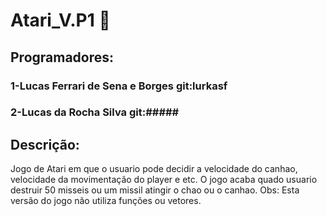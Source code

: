 # Atari_V.P1 :space_invader:
## Programadores: 
### 1-Lucas Ferrari de Sena e Borges  git:lurkasf
### 2-Lucas da Rocha Silva git:#####

## Descrição:
   Jogo de Atari em que o usuario pode decidir a velocidade do canhao,
   velocidade da movimentação do player e etc. 
   O jogo acaba quado usuario destruir 50 misseis ou um missil atingir o chao ou o canhao.
   Obs: Esta versão do jogo não utiliza funções ou vetores.

